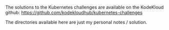 The solutions to the Kubernetes challenges are available on the KodeKloud github:
https://github.com/kodekloudhub/kubernetes-challenges

The directories available here are just my personal notes / solution.
